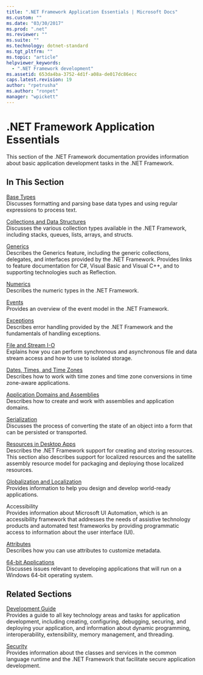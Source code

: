 ```yaml
---
title: ".NET Framework Application Essentials | Microsoft Docs"
ms.custom: ""
ms.date: "03/30/2017"
ms.prod: ".net"
ms.reviewer: ""
ms.suite: ""
ms.technology: dotnet-standard
ms.tgt_pltfrm: ""
ms.topic: "article"
helpviewer_keywords: 
  - ".NET Framework development"
ms.assetid: 653da4ba-3752-4d1f-a08a-de017dc86ecc
caps.latest.revision: 19
author: "rpetrusha"
ms.author: "ronpet"
manager: "wpickett"
---
```

# .NET Framework Application Essentials
This section of the .NET Framework documentation provides information about basic application development tasks in the .NET Framework.  
  
## In This Section  
 [Base Types](../../docs/standard/base-types/index.md)  
 Discusses formatting and parsing base data types and using regular expressions to process text.  
  
 [Collections and Data Structures](../../docs/standard/collections/index.md)  
 Discusses the various collection types available in the .NET Framework, including stacks, queues, lists, arrays, and structs.  
  
 [Generics](../../docs/standard/generics/index.md)  
 Describes the Generics feature, including the generic collections, delegates, and interfaces provided by the .NET Framework. Provides links to feature documentation for C#, Visual Basic and Visual C++, and to supporting technologies such as Reflection.  
  
 [Numerics](../../docs/standard/numerics.md)  
 Describes the numeric types in the .NET Framework.  
  
 [Events](../../docs/standard/events/index.md)  
 Provides an overview of the event model in the .NET Framework.  
  
 [Exceptions](../../docs/standard/exceptions/index.md)  
 Describes error handling provided by the .NET Framework and the fundamentals of handling exceptions.  
  
 [File and Stream I-O](../../docs/standard/io/index.md)  
 Explains how you can perform synchronous and asynchronous file and data stream access and how to use to isolated storage.  
  
 [Dates, Times, and Time Zones](../../docs/standard/datetime/index.md)  
 Describes how to work with time zones and time zone conversions in time zone-aware applications.  
  
 [Application Domains and Assemblies](../../docs/framework/app-domains/index.md)  
 Describes how to create and work with assemblies and application domains.  
  
 [Serialization](../../docs/framework/serialization/index.md)  
 Discusses the process of converting the state of an object into a form that can be persisted or transported.  
  
 [Resources in Desktop Apps](../../docs/framework/resources/index.md)  
 Describes the .NET Framework support for creating and storing resources. This section also describes support for localized resources and the satellite assembly resource model for packaging and deploying those localized resources.  
  
 [Globalization and Localization](../../docs/standard/globalization-localization/index.md)  
 Provides information to help you design and develop world-ready applications.  
  
 Accessibility  
 Provides information about Microsoft UI Automation, which is an accessibility framework that addresses the needs of assistive technology products and automated test frameworks by providing programmatic access to information about the user interface (UI).  
  
 [Attributes](../../docs/standard/attributes/index.md)  
 Describes how you can use attributes to customize metadata.  
  
 [64-bit Applications](../../docs/framework/64-bit-apps.md)  
 Discusses issues relevant to developing applications that will run on a Windows 64-bit operating system.  
  
## Related Sections  
 [Development Guide](../../docs/framework/development-guide.md)  
 Provides a guide to all key technology areas and tasks for application development, including creating, configuring, debugging, securing, and deploying your application, and information about dynamic programming, interoperability, extensibility, memory management, and threading.  
  
 [Security](../../docs/standard/security/index.md)  
 Provides information about the classes and services in the common language runtime and the .NET Framework that facilitate secure application development.
